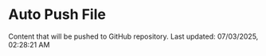 # Auto Push File

Content that will be pushed to GitHub repository.
Last updated: 07/03/2025, 02:28:21 AM